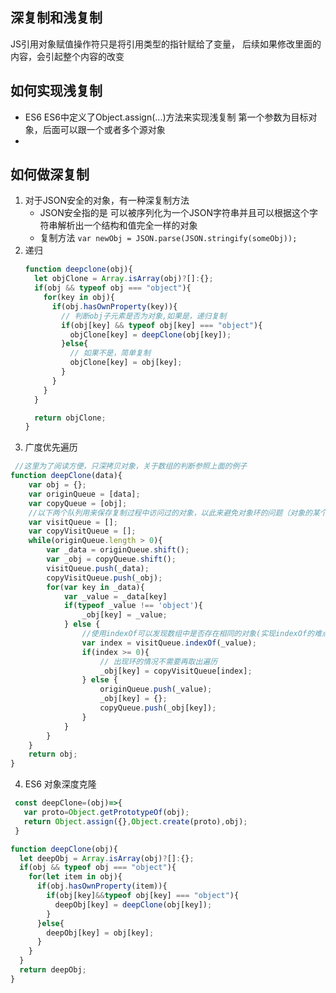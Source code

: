 ## 深复制和浅复制
JS引用对象赋值操作符只是将引用类型的指针赋给了变量，
后续如果修改里面的内容，会引起整个内容的改变
## 如何实现浅复制
- ES6
  ES6中定义了Object.assign(...)方法来实现浅复制
  第一个参数为目标对象，后面可以跟一个或者多个源对象 
- 
## 如何做深复制
1. 对于JSON安全的对象，有一种深复制方法
    - JSON安全指的是 可以被序列化为一个JSON字符串并且可以根据这个字符串解析出一个结构和值完全一样的对象
    - 复制方法 `var newObj = JSON.parse(JSON.stringify(someObj));`
2. 递归
   ```javascript
   function deepclone(obj){
     let objClone = Array.isArray(obj)?[]:{};
     if(obj && typeof obj === "object"){
       for(key in obj){
         if(obj.hasOwnProperty(key)){
           // 判断obj子元素是否为对象,如果是，递归复制
           if(obj[key] && typeof obj[key] === "object"){
             objClone[key] = deepClone(obj[key]);
           }else{
             // 如果不是，简单复制
             objClone[key] = obj[key];
           }
         }
       }
     }

     return objClone;
   }
   ```
3.  广度优先遍历
   ```javascript
    //这里为了阅读方便，只深拷贝对象，关于数组的判断参照上面的例子
   function deepClone(data){
       var obj = {};
       var originQueue = [data];
       var copyQueue = [obj];
       //以下两个队列用来保存复制过程中访问过的对象，以此来避免对象环的问题（对象的某个属性值是对象本身）
       var visitQueue = [];
       var copyVisitQueue = [];
       while(originQueue.length > 0){
           var _data = originQueue.shift();
           var _obj = copyQueue.shift();
           visitQueue.push(_data);
           copyVisitQueue.push(_obj);
           for(var key in _data){
               var _value = _data[key]
               if(typeof _value !== 'object'){
                   _obj[key] = _value;
               } else {
                   //使用indexOf可以发现数组中是否存在相同的对象(实现indexOf的难点就在于对象比较)
                   var index = visitQueue.indexOf(_value);
                   if(index >= 0){
                       // 出现环的情况不需要再取出遍历
                       _obj[key] = copyVisitQueue[index];
                   } else {
                       originQueue.push(_value);
                       _obj[key] = {};
                       copyQueue.push(_obj[key]);
                   }
               }
           }
       }
       return obj;
   }
   ```
4.  ES6 对象深度克隆
   ```javascript
    const deepClone=(obj)=>{
      var proto=Object.getPrototypeOf(obj);
      return Object.assign({},Object.create(proto),obj);
    }
   ```

```javascript
function deepClone(obj){
  let deepObj = Array.isArray(obj)?[]:{};
  if(obj && typeof obj === "object"){
    for(let item in obj){
      if(obj.hasOwnProperty(item)){
        if(obj[key]&&typeof obj[key] === "object"){
          deepObj[key] = deepClone(obj[key]);
        }
      }else{
        deepObj[key] = obj[key];
      }
    } 
  }
  return deepObj;
}
```